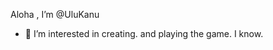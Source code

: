 Aloha , I’m @UluKanu
- 👀 I’m interested in creating. and playing the game.
I know.



<!---
UluKanu/UluKanu is a ✨ special ✨ repository because its `README.md` (this file) appears on your GitHub profile.
You can click the Preview link to take a look at your changes.
--->
